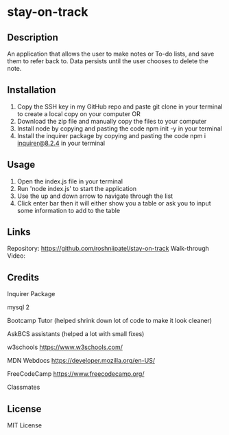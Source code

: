 # stay-on-track

## Description
An application that allows the user to make notes or To-do lists, and save them to refer back to. Data persists until the user chooses to delete the note.

## Installation
1. Copy the SSH key in my GitHub repo and paste git clone <SSHKEY> in your terminal to create a local copy on your computer
OR
2. Download the zip file and manually copy the files to your computer
3. Install node by copying and pasting the code npm init -y in your terminal
4. Install the inquirer package by copying and pasting the code npm i inquirer@8.2.4 in your terminal

## Usage
1. Open the index.js file in your terminal
2. Run 'node index.js' to start the application
3. Use the up and down arrow to navigate through the list
4. Click enter bar then it will either show you a table or ask you to input some information to add to the table

## Links
Repository: https://github.com/roshniipatel/stay-on-track 
Walk-through Video:

## Credits
Inquirer Package

mysql 2

Bootcamp Tutor (helped shrink down lot of code to make it look cleaner)

AskBCS assistants (helped a lot with small fixes)

w3schools https://www.w3schools.com/

MDN Webdocs https://developer.mozilla.org/en-US/

FreeCodeCamp https://www.freecodecamp.org/ 

Classmates

## License
MIT License
